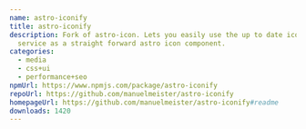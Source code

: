 ```yaml
---
name: astro-iconify
title: astro-iconify
description: Fork of astro-icon. Lets you easily use the up to date iconify
  service as a straight forward astro icon component.
categories:
  - media
  - css+ui
  - performance+seo
npmUrl: https://www.npmjs.com/package/astro-iconify
repoUrl: https://github.com/manuelmeister/astro-iconify
homepageUrl: https://github.com/manuelmeister/astro-iconify#readme
downloads: 1420
---
```

